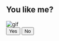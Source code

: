 <html lang="en">
<head>
<meta charset="UTF-8">
<meta name="viewport" content="width=device-width, initial-scale=1.0">
<title>Message for you</title>
<link rel="stylesheet" href="style.css">
</head>
<body>
<div class="wrapper">
<h2 class="question">You like me?</h2>
<img class="gif" alt="gif"
src="https://raw.githubusercontent.com/DzarelDeveloper/Img/main/gifyou.webp">
<div class="btn-group"> <button class="yes-btn">Yes</button> <button class="no-
btn">No</button>
</div>
</div>
<script src="script.js"></script>
</body>
</htmls>

